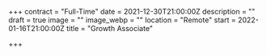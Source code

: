 +++
contract = "Full-Time"
date = 2021-12-30T21:00:00Z
description = ""
draft = true
image = ""
image_webp = ""
location = "Remote"
start = 2022-01-16T21:00:00Z
title = "Growth Associate"

+++
